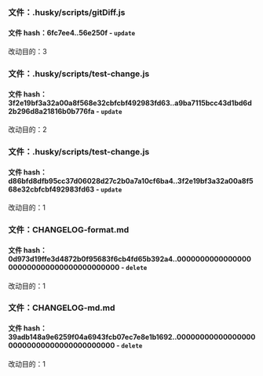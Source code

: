 ### 文件：.husky/scripts/gitDiff.js

#### 文件 hash：6fc7ee4..56e250f - `update`

改动目的：3

### 文件：.husky/scripts/test-change.js

#### 文件 hash：3f2e19bf3a32a00a8f568e32cbfcbf492983fd63..a9ba7115bcc43d1bd6d2b296d8a21816b0b776fa - `update`

改动目的：2

### 文件：.husky/scripts/test-change.js

#### 文件 hash：d86bfd8dfb95cc37d06028d27c2b0a7a10cf6ba4..3f2e19bf3a32a00a8f568e32cbfcbf492983fd63 - `update`

改动目的：1

### 文件：CHANGELOG-format.md

#### 文件 hash：0d973d19ffe3d4872b0f95683f6cb4fd65b392a4..0000000000000000000000000000000000000000 - `delete`

改动目的：1

### 文件：CHANGELOG-md.md

#### 文件 hash：39adb148a9e6259f04a6943fcb07ec7e8e1b1692..0000000000000000000000000000000000000000 - `delete`

改动目的：1
